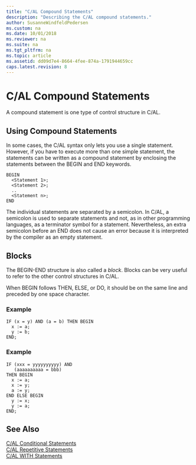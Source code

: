 ```yaml
---
title: "C/AL Compound Statements"
description: "Describing the C/AL compound statements."
author: SusanneWindfeldPedersen
ms.custom: na
ms.date: 10/01/2018
ms.reviewer: na
ms.suite: na
ms.tgt_pltfrm: na
ms.topic: article
ms.assetid: dd09d7e4-8664-4fee-874a-1791944659cc
caps.latest.revision: 8
---
```

# C/AL Compound Statements
A compound statement is one type of control structure in C/AL.  

## Using Compound Statements  
 In some cases, the C/AL syntax only lets you use a single statement. However, if you have to execute more than one simple statement, the statements can be written as a compound statement by enclosing the statements between the BEGIN and END keywords.  

```  
BEGIN  
  <Statement 1>;  
  <Statement 2>;  
  ..  
  <Statement n>;  
END  
```  

 The individual statements are separated by a semicolon. In C/AL, a semicolon is used to separate statements and not, as in other programming languages, as a terminator symbol for a statement. Nevertheless, an extra semicolon before an END does not cause an error because it is interpreted by the compiler as an empty statement.  

## Blocks  
 The BEGIN-END structure is also called a *block*. Blocks can be very useful to refer to the other control structures in C/AL.  

 When BEGIN follows THEN, ELSE, or DO, it should be on the same line and preceded by one space character.  

### Example  

```  
IF (x = y) AND (a = b) THEN BEGIN  
  x := a;  
  y := b;  
END;   
```  

### Example  

```  
IF (xxx = yyyyyyyyyy) AND   
   (aaaaaaaaaa = bbb)  
THEN BEGIN  
  x := a;  
  x := y;  
  a := y;  
END ELSE BEGIN  
  y := x;  
  y := a;  
END;  
```  

## See Also  
 [C/AL Conditional Statements](C-AL-Conditional-Statements.md)   
 [C/AL Repetitive Statements](C-AL-Repetitive-Statements.md)   
 [C/AL WITH Statements](C-AL-WITH-Statements.md)
